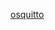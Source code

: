 [osquitto](https://blog.gtwang.org/iot/raspberry-pi/raspberry-pi-mosquitto-mqtt-broker-iot-integration/)
